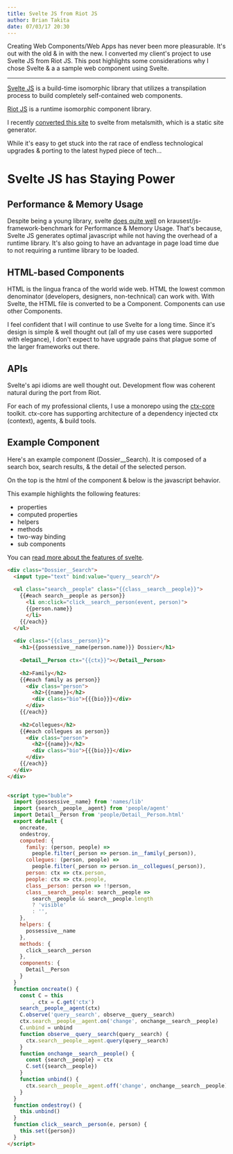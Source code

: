 ```yaml
---
title: Svelte JS from Riot JS
author: Brian Takita
date: 07/03/17 20:30
---
```

Creating Web Components/Web Apps has never been more pleasurable.
It's out with the old & in with the new. I converted my client's project to use Svelte JS from Riot JS. This post highlights some considerations why I chose Svelte & a a sample web component using Svelte.

<hr class="more"/>

<a href="https://svelte.technology" target="_blank">Svelte JS</a> is a build-time isomorphic library that utilizes a transpilation process to build completely self-contained web components.

<a href="http://riotjs.com/" target="_blank">Riot JS</a> is a runtime isomorphic component library.

I recently <a href="/posts/monorepo-static-sites-using-sveltejs-rollup-bash" target="_blank">converted this site</a> to svelte from metalsmith, which is a static site generator.

While it's easy to get stuck into the rat race of endless technological upgrades & porting to the latest hyped piece of tech&hellip;

# Svelte JS has Staying Power

## Performance & Memory Usage

Despite being a young library, svelte <a href="https://rawgit.com/krausest/js-framework-benchmark/master/webdriver-ts-results/table.html" target="_blank">does quite well</a> on krausest/js-framework-benchmark for Performance & Memory Usage. That's because, Svelte JS generates optimal javascript while not having the overhead of a runtime library. It's also going to have an advantage in page load time due to not requiring a runtime library to be loaded.

## HTML-based Components
 
HTML is the lingua franca of the world wide web. HTML the lowest common denominator (developers, designers, non-technical) can work with. With Svelte, the HTML file is converted to be a Component. Components can use other Components.

I feel confident that I will continue to use Svelte for a long time. Since it's design is simple & well thought out (all of my use cases were supported with elegance), I don't expect to have upgrade pains that plague some of the larger frameworks out there.

## APIs

Svelte's api idioms are well thought out. Development flow was coherent natural during the port from Riot.

For each of my professional clients, I use a monorepo using the <a href="https://github.com/ctx-core/ctx-core" target="_blank">ctx-core</a> toolkit. ctx-core has supporting architecture of a dependency injected ctx (context), agents, & build tools.

## Example Component

Here's an example component (Dossier__Search). It is composed of a search box, search results, & the detail of the selected person.

On the top is the html of the component & below is the javascript behavior.

This example highlights the following features:
  
  * properties
  * computed properties
  * helpers
  * methods
  * two-way binding
  * sub components
  
You can <a href="https://svelte.technology/guide" target="_blank">read more about the features of svelte</a>.

```html
<div class="Dossier__Search">
  <input type="text" bind:value="query__search"/>
  
  <ul class="search__people" class="{{class__search__people}}">
    {{#each search__people as person}}
      <li on:click="click__search__person(event, person)">
      {{person.name}}
      </li>
    {{/each}}
  </ul>
  
  <div class="{{class__person}}">
    <h1>{{possessive__name(person.name)}} Dossier</h1>
    
    <Detail__Person ctx="{{ctx}}"></Detail__Person>
    
    <h2>Family</h2>
    {{#each family as person}}
      <div class="person">
        <h2>{{name}}</h2>
        <div class="bio">{{{bio}}}</div>
      </div>
    {{/each}}
    
    <h2>Collegues</h2>
    {{#each collegues as person}}
      <div class="person">
        <h2>{{name}}</h2>
        <div class="bio">{{{bio}}}</div>
      </div>
    {{/each}}
  </div>
</div>

  
<script type="buble">
  import {possessive__name} from 'names/lib'
  import {search__people__agent} from 'people/agent'
  import Detail__Person from 'people/Detail__Person.html'
  export default {
    oncreate,
    ondestroy,
    computed: {
      family: (person, people) =>
        people.filter(_person => person.in__family(_person)),
      collegues: (person, people) =>
        people.filter(_person => person.in__collegues(_person)),
      person: ctx => ctx.person,
      people: ctx => ctx.people,
      class__person: person => !!person,
      class__search__people: search__people =>
        search__people && search__people.length
        ? 'visible'
        : '',
    },
    helpers: {
      possessive__name
    },
    methods: {
      click__search__person
    },
    components: {
      Detail__Person
    }
  }
  function oncreate() {
    const C = this
        , ctx = C.get('ctx')
    search__people__agent(ctx)
    C.observe('query__search', observe__query__search)
    ctx.search__people__agent.on('change', onchange__search__people)
    C.unbind = unbind
    function observe__query__search(query__search) {
      ctx.search__people__agent.query(query__search)
    }
    function onchange__search__people() {
      const {search__people} = ctx
      C.set({search__people})
    }
    function unbind() {
      ctx.search__people__agent.off('change', onchange__search__people)
    }
  }
  function ondestroy() {
    this.unbind()
  }
  function click__search__person(e, person) {
    this.set({person})
  }
</script>
```
